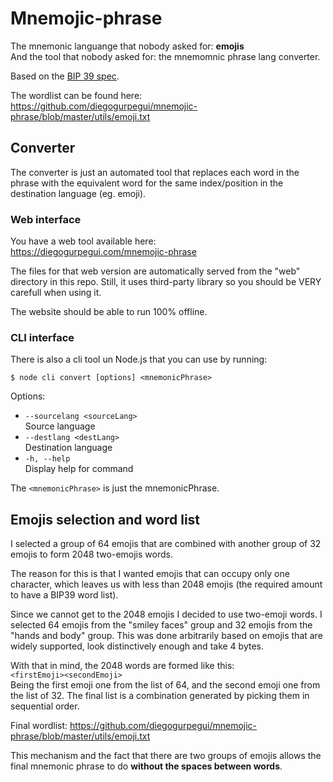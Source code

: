 # Mnemojic-phrase

The mnemonic languange that nobody asked for: **emojis**<br/>
And the tool that nobody asked for: the mnemomnic phrase lang converter.

Based on the [BIP 39 spec](https://github.com/bitcoin/bips/blob/master/bip-0039.mediawiki).

The wordlist can be found here:<br/>
https://github.com/diegogurpegui/mnemojic-phrase/blob/master/utils/emoji.txt

## Converter

The converter is just an automated tool that replaces each word in the phrase with the equivalent word 
for the same index/position in the destination language (eg. emoji).

### Web interface

You have a web tool available here:<br/>
https://diegogurpegui.com/mnemojic-phrase

The files for that web version are automatically served from the "web" directory in this repo. Still, it uses third-party library so you should be VERY carefull when using it.

The website should be able to run 100% offline.

### CLI interface

There is also a cli tool un Node.js that you can use by running:
```
$ node cli convert [options] <mnemonicPhrase>
```

Options:
* `--sourcelang <sourceLang>`<br/>
  Source language
* `--destlang <destLang>`<br/>
  Destination language
* `-h, --help`<br/>
  Display help for command

The `<mnemonicPhrase>` is just the mnemonicPhrase.

## Emojis selection and word list

I selected a group of 64 emojis that are combined with another group of 32 emojis to form 2048 two-emojis words.

The reason for this is that I wanted emojis that can occupy only one character, which leaves us with less than 2048 emojis (the required amount to have a BIP39 word list).

Since we cannot get to the 2048 emojis I decided to use two-emoji words. I selected 64 emojis from the "smiley faces" group and 32 emojis from the "hands and body" group. This was done arbitrarily based on emojis that are widely supported, look distinctively enough and take 4 bytes.

With that in mind, the 2048 words are formed like this:<br/>
`<firstEmoji><secondEmoji>`<br/>
Being the first emoji one from the list of 64, and the second emoji one from the list of 32. The final list is a combination generated by picking them in sequential order.

Final wordlist:
https://github.com/diegogurpegui/mnemojic-phrase/blob/master/utils/emoji.txt

This mechanism and the fact that there are two groups of emojis allows the final mnemonic phrase to do **without the spaces between words**.